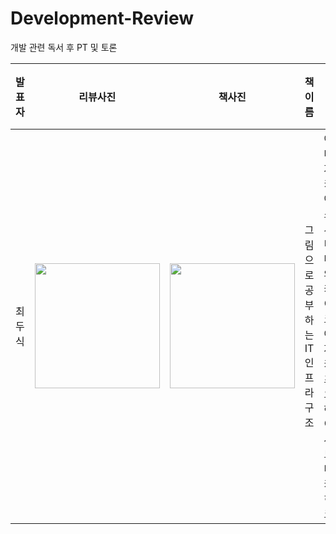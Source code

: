# Development-Review
개발 관련 독서 후 PT 및 토론 

발표자 | 리뷰사진 | 책사진 | 책이름  | 글쓴이 | 리뷰 | 완료일 | 완료여부 |
----- | ----- | ----- | ----- | ----- | ----- | ----- | :-----: |
최두식 | <img src="https://user-images.githubusercontent.com/82255957/174920350-f5ee5b7f-4cac-4af4-8dc8-4f2168c4294b.png" width="200" height="200"/> | <img src="https://user-images.githubusercontent.com/82255957/174920400-e933691a-7cda-4015-afbf-3dc55ce45302.png" width="200" height="200"/> | 그림으로 공부하는 IT 인프라 구조 | 야마자키 야스시, 미나와 케이코, 아제카츠 요헤이, 사토 타카히코 | [doosic.tistory](https://doosicee.tistory.com/entry/%EA%B7%B8%EB%A6%BC%EC%9C%BC%EB%A1%9C-%EA%B3%B5%EB%B6%80%ED%95%98%EB%8A%94-IT-%EC%9D%B8%ED%94%84%EB%9D%BC-%EA%B5%AC%EC%A1%B0%EC%A0%95%EB%A6%AC) | 6월 14일 | O |
